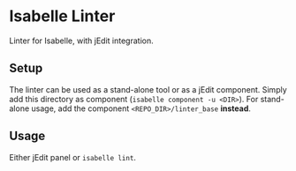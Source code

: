 # Isabelle Linter
Linter for Isabelle, with jEdit integration.

## Setup
The linter can be used as a stand-alone tool or as a jEdit component.
Simply add this directory as component (`isabelle component -u <DIR>`).
For stand-alone usage, add the component `<REPO_DIR>/linter_base` **instead**.

## Usage
Either jEdit panel or `isabelle lint`.
